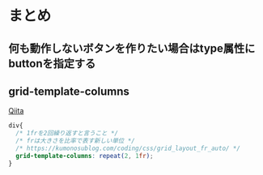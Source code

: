 # まとめ

## 何も動作しないボタンを作りたい場合はtype属性にbuttonを指定する

## grid-template-columns

[Qiita](https://qiita.com/kura07/items/e633b35e33e43240d363)

```css
div{
  /* 1frを2回繰り返すと言うこと */
  /* frは大きさを比率で表す新しい単位 */
  /* https://kumonosublog.com/coding/css/grid_layout_fr_auto/ */
  grid-template-columns: repeat(2, 1fr);
}
```
